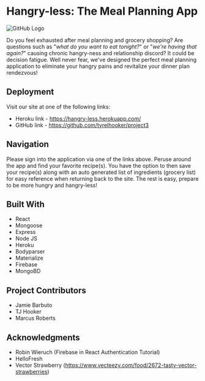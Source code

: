 # Hangry-less: The Meal Planning App

![GitHub Logo](http://4.bp.blogspot.com/-tIQBhqNrqGg/UTDTTnivbBI/AAAAAAAACJE/gfTt1tAT9zY/s1600/freaking+hungry.gif)

Do you feel exhausted after meal planning and grocery shopping? Are questions such as "*what do you want to eat tonight?*" or "*we're having that again?*" causing chronic hangry-ness and relationship discord? It could be decision fatigue. Well never fear, we've designed the perfect meal planning application to eliminate your hangry pains and revitalize your dinner plan rendezvous!

## Deployment

Visit our site at one of the following links:

* Heroku link  - https://hangry-less.herokuapp.com/ 
* GitHub link -  https://github.com/tyrelhooker/project3


## Navigation
Please sign into the application via one of the links above. Peruse around the app and find your
favorite recipe(s). You have the option to then save your recipe(s) along with an auto generated list of ingredients (grocery list) for easy reference when returning back to the site. The rest is easy, prepare to be more hungry and hangry-less! 


## Built With
 * React
 * Mongoose
 * Express
 * Node JS
 * Heroku
 * Bodyparser
 * Materialize
 * Firebase
 * MongoBD
 

 ## Project Contributors
 
 * Jamie Barbuto
 * TJ Hooker
 * Marcus Roberts


 ## Acknowledgments
 
 * Robin Wieruch (Firebase in React Authentication Tutorial)
 * HelloFresh
 * Vector Strawberry (https://www.vecteezy.com/food/2672-tasty-vector-strawberries)
